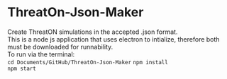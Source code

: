 # ThreatOn-Json-Maker
Create ThreatON simulations in the accepted .json format.  
This is a node js application that uses electron to intialize, therefore both must be downloaded for runnability.  
To run via the terminal:  
`cd Documents/GitHub/ThreatOn-Json-Maker` 
`npm install`  
`npm start`
